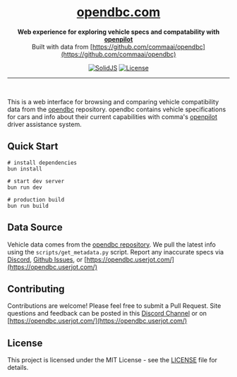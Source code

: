 <div align="center">

  # [opendbc.com](https://opendbc.com)

  **Web experience for exploring vehicle specs and compatability with [openpilot](https://github.com/commaai/openpilot)** <br>
  Built with data from [https://github.com/commaai/opendbc](https://github.com/commaai/opendbc)

  [![SolidJS](https://img.shields.io/badge/SolidJS-1.9.5-blue.svg)](https://www.solidjs.com/)
  [![License](https://img.shields.io/badge/license-MIT-blue.svg)](LICENSE)

</div>

---

<br>

This is a web interface for browsing and comparing vehicle compatibility data from the [opendbc](https://github.com/commaai/opendbc) repository.
opendbc contains vehicle specifications for cars and info about their current capabilities with comma's [openpilot](https://github.com/commaai/openpilot) driver assistance system.


## Quick Start

```
# install dependencies
bun install

# start dev server
bun run dev

# production build
bun run build
```

## Data Source

Vehicle data comes from the [opendbc repository](https://github.com/commaai/opendbc). We pull the latest info using the
`scripts/get_metadata.py` script. Report any inaccurate specs via [Discord](https://discord.com/channels/469524606043160576/1301587815728943144), [Github Issues](https://github.com/ugtthis/opendbc-site/issues), or [https://opendbc.userjot.com/](https://opendbc.userjot.com/)

## Contributing

Contributions are welcome! Please feel free to submit a Pull Request. Site questions and feedback can be posted in this [Discord Channel](https://discord.com/channels/469524606043160576/1301587815728943144) or on [https://opendbc.userjot.com/](https://opendbc.userjot.com/)

## License

This project is licensed under the MIT License - see the [LICENSE](LICENSE) file for details.
